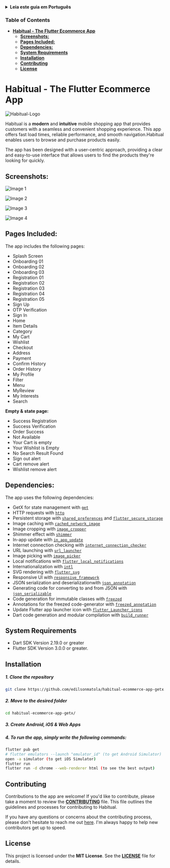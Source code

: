 <details>
<summary>
<strong> Leia este guia em Português </strong>
</summary>
    <ul>
        <li><a href="./README-PT-BR.md"> Português </a></li>
    </ul>

</details>

### **Table of Contents**

- [**Habitual - The Flutter Ecommerce App**](#habitual---the-flutter-ecommerce-app)
  - [**Screenshots:**](#screenshots)
  - [**Pages Included:**](#pages-included)
  - [**Dependencies:**](#dependencies)
  - [**System Requirements**](#system-requirements)
  - [**Installation**](#installation)
  - [**Contributing**](#contributing)
  - [**License**](#license)

# **Habitual - The Flutter Ecommerce App**

![Habitual-Logo](.github/images/logo/habitual-logo.png)

Habitual is a **modern** and **intuitive** mobile shopping app that provides customers with a seamless and convenient shopping experience. This app offers fast load times, reliable performance, and smooth navigation.Habitual enables users to browse and purchase products easily.

The app has been designed with a user-centric approach, providing a clear and easy-to-use interface that allows users to find the products they're looking for quickly.

<!-- Whether you're a shopper looking for a modern and reliable mobile shopping app, or a developer looking for a high-quality Flutter project to collaborate on, Habitual has everything you need. Download it today and experience the future of mobile shopping! -->

## **Screenshots:**

![Image 1](./.github/images/screenshots/screenshot-1.png)

![Image 2](./.github/images/screenshots/screenshot-2.png)

![Image 3](./.github/images/screenshots/screenshot-3.png)

![Image 4](./.github/images/screenshots/screenshot-4.png)

## **Pages Included:**

The app includes the following pages:

- Splash Screen
- Onboarding 01
- Onboarding 02
- Onboarding 03
- Registration 01
- Registration 02
- Registration 03
- Registration 04
- Registration 05
- Sign Up
- OTP Verification
- Sign In
- Home
- Item Details
- Category
- My Cart
- Wishlist
- Checkout
- Address
- Payment
- Confirm History
- Order History
- My Profile
- Filter
- Menu
- MyReview
- My Interests
- Search

**Empty & state page:**

- Success Registration
- Success Verification
- Order Success
- Not Available
- Your Cart is empty
- Your Wishlist is Empty
- No Search Result Found
- Sign out alert
- Cart remove alert
- Wishlist remove alert

## **Dependencies:**

The app uses the following dependencies:

- GetX for state management with [`get`](https://pub.dev/packages/get)
- HTTP requests with [`http`](https://pub.dev/packages/http)
- Persistent storage with [`shared_preferences`](https://pub.dev/packages/shared_preferences) and [`flutter_secure_storage`](https://pub.dev/packages/shared_preferences)
- Image caching with [`cached_network_image`](https://pub.dev/packages/cached_network_image)
- Image cropping with [`image_cropper`](https://pub.dev/packages/image_cropper)
- Shimmer effect with [`shimmer`](https://pub.dev/packages/shimmer)
- In-app update with [`in_app_update`](https://pub.dev/packages/in_app_update)
- Internet connection checking with [`internet_connection_checker`](https://pub.dev/packages/internet_connection_checker)
- URL launching with [`url_launcher`](https://pub.dev/packages/url_launcher)
- Image picking with [`image_picker`](https://pub.dev/packages/image_picker)
- Local notifications with [`flutter_local_notifications`](https://pub.dev/packages/flutter_local_notifications)
- Internationalization with [`intl`](https://pub.dev/packages/intl)
- SVG rendering with [`flutter_svg`](https://pub.dev/packages/flutter_svg)
- Responsive UI with [`responsive_framework`](https://pub.dev/packages/responsive_framework)
- JSON serialization and deserializationwith [`json_annotation`](https://pub.dev/packages/json_annotation)
- Generating code for converting to and from JSON with [`json_serializable`](https://pub.dev/packages/json_serializable)
- Code generation for immutable classes with [`freezed`](https://pub.dev/packages/freezed)
- Annotations for the freezed code-generator with [`freezed_annotation`](https://pub.dev/packages/freezed_annotation)
- Update Flutter app launcher icon with [`flutter_Launcher_icons`](https://pub.dev/packages/flutter_launcher_icons)
- Dart code generation and modular compilation with [`build_runner`](https://pub.dev/packages/build_runner)

## **System Requirements**

- Dart SDK Version 2.19.0 or greater
- Flutter SDK Version 3.0.0 or greater.

## **Installation**

##### 1. Clone the repository

```bash
git clone https://github.com/edilsonmatola/habitual-ecommerce-app-getx.git
```

##### 2. Move to the desired folder

```bash
cd habitual-ecommerce-app-getx/
```

##### 3. Create Android, iOS & Web Apps

##### 4. To run the app, simply write the following commands:

```bash
flutter pub get
# flutter emulators --launch "emulator_id" (to get Android Simulator)
open -a simulator (to get iOS Simulator)
flutter run
flutter run -d chrome --web-renderer html (to see the best output)
```

## **Contributing**

Contributions to the app are welcome! If you'd like to contribute, please take a moment to review the **[CONTRIBUTING](./CONTRIBUTING.md)** file. This file outlines the guidelines and processes for contributing to Habitual.

If you have any questions or concerns about the contributing process, please don't hesitate to reach me out [here](https://github.com/edilsonmatola/habitual-ecommerce-getx/issues). I'm always happy to help new contributors get up to speed.

## **License**

This project is licensed under the **MIT License**. See the **[LICENSE](./LICENSE)** file for details.
